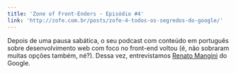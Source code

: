 ```yaml
---
title: 'Zone of Front-Enders - Episódio #4'
link: 'http://zofe.com.br/posts/zofe-4-todos-os-segredos-do-google/'
---
```


<p>Depois de uma pausa sabática, o seu podcast com conteúdo em português sobre desenvolvimento web com foco no front-end voltou (é, não sobraram muitas opções também, né?). Dessa vez, entrevistamos  <a href="http://www.renatomangini.com/">Renato Mangini</a> do Google.</p>